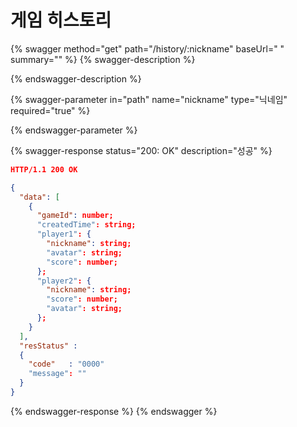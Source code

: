 # 게임 히스토리

{% swagger method="get" path="/history/:nickname" baseUrl=" " summary="" %}
{% swagger-description %}

{% endswagger-description %}

{% swagger-parameter in="path" name="nickname" type="닉네임" required="true" %}

{% endswagger-parameter %}

{% swagger-response status="200: OK" description="성공" %}
```json
HTTP/1.1 200 OK

{ 
  "data": [
    {
      "gameId": number;
      "createdTime": string;
      "player1": {
        "nickname": string;
        "avatar": string;
        "score": number;
      };
      "player2": {
        "nickname": string;
        "score": number;
        "avatar": string;
      };
    }
  ],
  "resStatus" :
  {
    "code"   : "0000"
    "message": ""
  }
}
```
{% endswagger-response %}
{% endswagger %}
